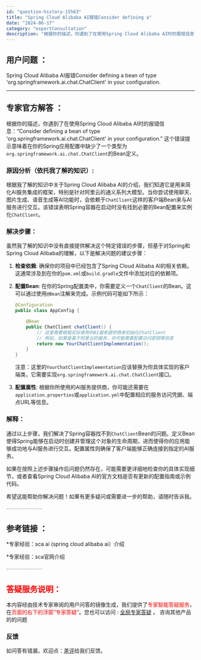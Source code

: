 ```yaml
---
id: "question-history-15563"
title: "Spring Cloud Alibaba AI报错Consider defining a"
date: "2024-06-17"
category: "expertConsultation"
description: "根据你的描述，你遇到了在使用Spring Cloud Alibaba AI时的报错信息：“Consider defining a bean of type 'org.springframework.ai.chat.ChatClient' in your configuration.” 这个错误提示意"
---
```


## 用户问题 ： 
 Spring Cloud Alibaba AI报错Consider defining a bean of type 'org.springframework.ai.chat.ChatClient' in your configuration.  

---------------
## 专家官方解答 ：

根据你的描述，你遇到了在使用Spring Cloud Alibaba AI时的报错信息：“Consider defining a bean of type 'org.springframework.ai.chat.ChatClient' in your configuration.” 这个错误提示意味着在你的Spring应用配置中缺少了一个类型为`org.springframework.ai.chat.ChatClient`的Bean定义。

### 原因分析（依托我了解的知识）:
根据我了解的知识中关于Spring Cloud Alibaba AI的介绍，我们知道它是用来简化AI服务集成的框架，特别是针对阿里云的通义系列大模型。当你尝试使用聊天、图片生成、语音生成等AI功能时，会依赖于`ChatClient`这样的客户端Bean来与AI服务进行交互。该错误表明Spring容器在启动时没有找到必要的Bean配置来实例化`ChatClient`。

### 解决步骤：
虽然我了解的知识中没有直接提供解决这个特定错误的步骤，但基于对Spring和Spring Cloud Alibaba的理解，以下是解决问题的建议步骤：

1. **检查依赖**: 确保你的项目中已经包含了Spring Cloud Alibaba AI的相关依赖。这通常涉及到在你的`pom.xml`或`build.gradle`文件中添加对应的依赖项。

2. **配置Bean**: 在你的Spring配置类中，你需要定义一个`ChatClient`的Bean。这可以通过使用`@Bean`注解来完成。示例代码可能如下所示：
   ```java
   @Configuration
   public class AppConfig {
   
       @Bean
       public ChatClient chatClient() {
           // 这里需要根据实际使用的AI服务提供商来初始化ChatClient
           // 例如，如果是基于阿里云的服务，你可能需要配置访问密钥等信息
           return new YourChatClientImplementation();
       }
   }
   ```
   注意：这里的`YourChatClientImplementation`应该替换为你具体实现的客户端类，它需要实现`org.springframework.ai.chat.ChatClient`接口。

3. **配置属性**: 根据你所使用的AI服务提供商，你可能还需要在`application.properties`或`application.yml`中配置相应的服务访问凭据、端点URL等信息。

### 解释：
通过以上步骤，我们解决了Spring容器找不到`ChatClient`Bean的问题。定义Bean使得Spring能够在启动时创建并管理这个对象的生命周期，进而使得你的应用能够成功地与AI服务进行交互。配置属性则确保了客户端能够正确连接到指定的AI服务。

如果在按照上述步骤操作后问题仍然存在，可能需要更详细地检查你的具体实现细节，或者查看Spring Cloud Alibaba AI的官方文档是否有更新的配置指南或示例代码。

希望这能帮助你解决问题！如果有更多疑问或需要进一步的帮助，请随时告诉我。


<font color="#949494">---------------</font> 


## 参考链接 ：

*专家经验：sca ai (spring cloud alibaba ai）介绍 
 
 *专家经验：sca官网介绍 


 <font color="#949494">---------------</font> 
 


## <font color="#FF0000">答疑服务说明：</font> 

本内容经由技术专家审阅的用户问答的镜像生成，我们提供了<font color="#FF0000">专家智能答疑服务</font>，在<font color="#FF0000">页面的右下的浮窗”专家答疑“</font>。您也可以访问 : [全局专家答疑](https://answer.opensource.alibaba.com/docs/intro) 。 咨询其他产品的的问题

### 反馈
如问答有错漏，欢迎点：[差评](https://ai.nacos.io/user/feedbackByEnhancerGradePOJOID?enhancerGradePOJOId=15588)给我们反馈。
